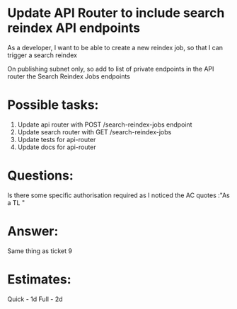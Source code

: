 # Update API Router to include search reindex API endpoints

As a developer, I want to be able to create a new reindex job, so that I can trigger a search
reindex

On publishing subnet only, so add to list of private endpoints in the API router the Search
Reindex Jobs endpoints

# Possible tasks: 

1. Update api router with POST /search-reindex-jobs endpoint 
1. Update search router with GET /search-reindex-jobs
1. Update tests for api-router 
1. Update docs for api-router

# Questions:

Is there some specific authorisation required as I noticed the AC quotes :"As a TL "

# Answer: 

Same thing as ticket 9

# Estimates:

Quick - 1d
Full - 2d